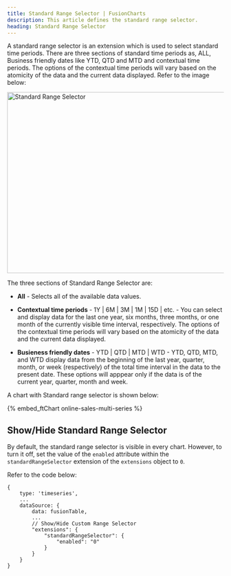 ```yaml
---
title: Standard Range Selector | FusionCharts
description: This article defines the standard range selector.
heading: Standard Range Selector
---
```


A standard range selector is an extension which is used to select standard time periods. There are three sections of standard time periods as, ALL, Business friendly dates like YTD, QTD and MTD and contextual time periods.  The options of the contextual time periods will vary based on the atomicity of the data and the current data displayed. Refer to the image below:

<img src="{% site.BASE_URL %}/images/fusiontime-component-standard-range-selector.png" alt="Standard Range Selector" width="700" height="420">

The three sections of Standard Range Selector are:

* **All** - Selects all of the available data values.

* **Contextual time periods** - 1Y | 6M | 3M | 1M | 15D | etc. - You can select and display data for the last one year, six months, three months, or one month of the currently visible time interval, respectively. The options of the contextual time periods will vary based on the atomicity of the data and the current data displayed.

* **Busieness friendly dates** - YTD | QTD | MTD | WTD - YTD, QTD, MTD, and WTD display data from the beginning of the last year, quarter, month, or week (respectively) of the total time interval in the data to the present date. These options will apppear only if the data is of the current year, quarter, month and week. 

A chart with Standard range selector is shown below:

{% embed_ftChart online-sales-multi-series %}

## Show/Hide Standard Range Selector

By default, the standard range selector is visible in every chart. However, to turn it off, set the value of the `enabled` attribute within the `standardRangeSelector` extension of the `extensions` object to `0`.

Refer to the code below:

```
{
    type: 'timeseries',
    ...
    dataSource: {
        data: fusionTable,
        ...
        // Show/Hide Custom Range Selector
        "extensions": {
			"standardRangeSelector": {
				"enabled": "0"
			}
		}
    }
}
```


